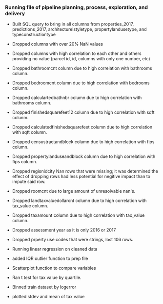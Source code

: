 ### Running file of pipeline planning, process, exploration, and delivery

- Built SQL query to bring in all columns from properties_2017, predictions_2017, architecturelstyletype, propertylandusetype, and typeconstructiontype

- Dropped columns with over 20% NaN values

- Dropped columns with high correlation to each other and others providing no value (parcel id, id, columns with only one number, etc)

- Dropped bathroomcnt column due to high correlation with bathrooms column.
- Dropped bedroomcnt column due to high correlation with bedrooms column. 
- Dropped calculartedbathnbr column due to high correlation with bathrooms column. 
- Dropped finishedsquarefeet12 column due to high correlation with sqft colunm. 
- Dropped calculatedfinishedsquarefeet column due to high correlation with sqft column. 
- Dropped censustractandblock column due to high correlation with fips column.
- Dropped propertylanduseandblock column due to high correlation with fips column.
- Dropped regionidcity Nan rows that were missing; it was determined the effect of          dropping rows had less potential for negitive impact than to impute said row. 
- Dropped roomcnt due to large amount of unresolvable nan's.
- Dropped landtaxvaluedollarcnt column due to high correlation with tax_value column. 
- Dropped taxamount column due to high correlation with tax_value column.


- Dropped assessment year as it is only 2016 or 2017

- Dropped prperty use codes that were strings, lost 106 rows.

- Running linear regression on cleaned data

- added IQR outlier function to prep file

- Scatterplot function to compare variables


- Ran t test for tax value by quartile. 

- Binned train dataset by logerror

- plotted stdev and mean of tax value